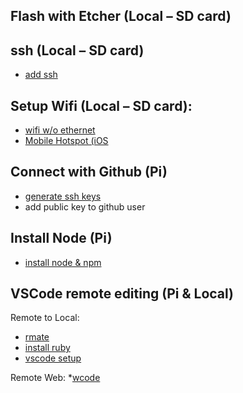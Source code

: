 ## Flash with Etcher (Local – SD card)

## ssh (Local – SD card)

- [add ssh](https://howchoo.com/g/ote0ywmzywj/how-to-enable-ssh-on-raspbian-without-a-screen)

## Setup Wifi (Local – SD card):

- [wifi w/o ethernet](https://howchoo.com/g/ndy1zte2yjn/how-to-set-up-wifi-on-your-raspberry-pi-without-ethernet)
- [Mobile Hotspot (iOS](https://www.techcoil.com/blog/how-to-connect-your-raspberry-pi-to-your-iphone-wifi-hotspot-via-raspbian-stretch-lite/)

## Connect with Github (Pi)

- [generate ssh keys](https://help.github.com/en/articles/generating-a-new-ssh-key-and-adding-it-to-the-ssh-agent)
- add public key to github user

## Install Node (Pi)

- [install node & npm](https://www.instructables.com/id/Install-Nodejs-and-Npm-on-Raspberry-Pi/)

## VSCode remote editing (Pi & Local)

Remote to Local:
- [rmate](https://github.com/textmate/rmate)
- [install ruby](https://www.raspberrypi.org/documentation/linux/software/ruby.md)
- [vscode setup](https://ladvien.com/visual-studio-code-raspberry-pi/)

Remote Web:
*[wcode](https://github.com/fmsouza/wcode)
